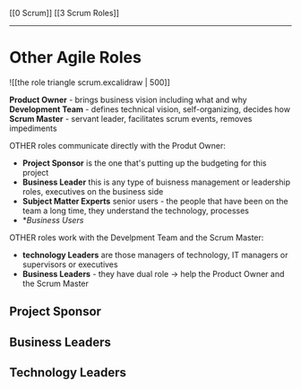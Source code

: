 [[0 Scrum]]
[[3 Scrum Roles]]


---
# Other Agile Roles
![[the role triangle scrum.excalidraw | 500]]

**Product Owner** - brings business vision including what and why
**Development Team** - defines technical vision, self-organizing, decides how
**Scrum Master** - servant leader, facilitates scrum events, removes impediments

OTHER roles communicate directly with the Produt Owner:
- **Project Sponsor** is the one that's putting up the budgeting for this project
- **Business Leader** this is any type of buisness management or leadership roles, executives on the business side
- **Subject Matter Experts** senior users - the people that have been on the team a long time, they understand the technology, processes
- **Business Users*  

OTHER roles work with the Develpment Team and the Scrum Master:
- **technology Leaders** are those managers of technology, IT managers or supervisors or executives
- **Business Leaders** - they have dual role -> help the Product Owner and the Scrum Master

## Project Sponsor




## Business Leaders





## Technology Leaders













